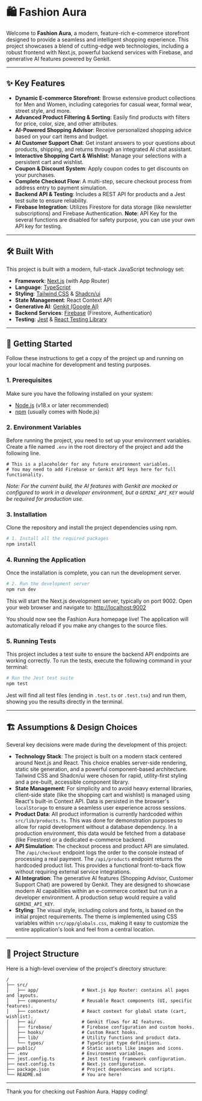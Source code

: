 
# 🛍️ Fashion Aura

Welcome to **Fashion Aura**, a modern, feature-rich e-commerce storefront designed to provide a seamless and intelligent shopping experience. This project showcases a blend of cutting-edge web technologies, including a robust frontend with Next.js, powerful backend services with Firebase, and generative AI features powered by Genkit.

---

## ✨ Key Features

- **Dynamic E-commerce Storefront**: Browse extensive product collections for Men and Women, including categories for casual wear, formal wear, street style, and more.
- **Advanced Product Filtering & Sorting**: Easily find products with filters for price, color, size, and other attributes.
- **AI-Powered Shopping Advisor**: Receive personalized shopping advice based on your cart items and budget.
- **AI Customer Support Chat**: Get instant answers to your questions about products, shipping, and returns through an integrated AI chat assistant.
- **Interactive Shopping Cart & Wishlist**: Manage your selections with a persistent cart and wishlist.
- **Coupon & Discount System**: Apply coupon codes to get discounts on your purchases.
- **Complete Checkout Flow**: A multi-step, secure checkout process from address entry to payment simulation.
- **Backend API & Testing**: Includes a REST API for products and a Jest test suite to ensure reliability.
- **Firebase Integration**: Utilizes Firestore for data storage (like newsletter subscriptions) and Firebase Authentication.
**Note**: API Key for the several functions are disabled for safety purpose, you can use your own API key for testing.

---

## 🛠️ Built With

This project is built with a modern, full-stack JavaScript technology set:

- **Framework**: [Next.js](https://nextjs.org/) (with App Router)
- **Language**: [TypeScript](https://www.typescriptlang.org/)
- **Styling**: [Tailwind CSS](https://tailwindcss.com/) & [Shadcn/ui](https://ui.shadcn.com/)
- **State Management**: React Context API
- **Generative AI**: [Genkit (Google AI)](https://firebase.google.com/docs/genkit)
- **Backend Services**: [Firebase](https://firebase.google.com/) (Firestore, Authentication)
- **Testing**: [Jest](https://jestjs.io/) & [React Testing Library](https://testing-library.com/docs/react-testing-library/intro/)

---

## 🚀 Getting Started

Follow these instructions to get a copy of the project up and running on your local machine for development and testing purposes.

### 1. Prerequisites

Make sure you have the following installed on your system:
- [Node.js](https://nodejs.org/) (v18.x or later recommended)
- [npm](https://www.npmjs.com/get-npm) (usually comes with Node.js)

### 2. Environment Variables

Before running the project, you need to set up your environment variables. Create a file named `.env` in the root directory of the project and add the following line.

```.env
# This is a placeholder for any future environment variables.
# You may need to add Firebase or Genkit API keys here for full functionality.

```
*Note: For the current build, the AI features with Genkit are mocked or configured to work in a developer environment, but a `GEMINI_API_KEY` would be required for production use.*

### 3. Installation

Clone the repository and install the project dependencies using npm.

```bash
# 1. Install all the required packages
npm install
```

### 4. Running the Application

Once the installation is complete, you can run the development server.

```bash
# 2. Run the development server
npm run dev
```

This will start the Next.js development server, typically on port 9002. Open your web browser and navigate to:
[http://localhost:9002](http://localhost:9002)

You should now see the Fashion Aura homepage live! The application will automatically reload if you make any changes to the source files.

### 5. Running Tests

This project includes a test suite to ensure the backend API endpoints are working correctly. To run the tests, execute the following command in your terminal:

```bash
# Run the Jest test suite
npm test
```

Jest will find all test files (ending in `.test.ts` or `.test.tsx`) and run them, showing you the results directly in the terminal.

---

## 🏗️ Assumptions & Design Choices

Several key decisions were made during the development of this project:

- **Technology Stack**: The project is built on a modern stack centered around Next.js and React. This choice enables server-side rendering, static site generation, and a powerful component-based architecture. Tailwind CSS and Shadcn/ui were chosen for rapid, utility-first styling and a pre-built, accessible component library.
- **State Management**: For simplicity and to avoid heavy external libraries, client-side state (like the shopping cart and wishlist) is managed using React's built-in Context API. Data is persisted in the browser's `localStorage` to ensure a seamless user experience across sessions.
- **Product Data**: All product information is currently hardcoded within `src/lib/products.ts`. This was done for demonstration purposes to allow for rapid development without a database dependency. In a production environment, this data would be fetched from a database (like Firestore) or a dedicated e-commerce backend.
- **API Simulation**: The checkout process and product API are simulated. The `/api/checkout` endpoint logs the order to the console instead of processing a real payment. The `/api/products` endpoint returns the hardcoded product list. This provides a functional front-to-back flow without requiring external service integrations.
- **AI Integration**: The generative AI features (Shopping Advisor, Customer Support Chat) are powered by Genkit. They are designed to showcase modern AI capabilities within an e-commerce context but run in a developer environment. A production setup would require a valid `GEMINI_API_KEY`.
- **Styling**: The visual style, including colors and fonts, is based on the initial project requirements. The theme is implemented using CSS variables within `src/app/globals.css`, making it easy to customize the entire application's look and feel from a central location.

---

## 📂 Project Structure

Here is a high-level overview of the project's directory structure:

```
/
├── src/
│   ├── app/                # Next.js App Router: contains all pages and layouts.
│   ├── components/         # Reusable React components (UI, specific features).
│   ├── context/            # React context for global state (cart, wishlist).
│   ├── ai/                 # Genkit flows for AI features.
│   ├── firebase/           # Firebase configuration and custom hooks.
│   ├── hooks/              # Custom React hooks.
│   ├── lib/                # Utility functions and product data.
│   └── types/              # TypeScript type definitions.
├── public/                 # Static assets like images and icons.
├── .env                    # Environment variables.
├── jest.config.ts          # Jest testing framework configuration.
├── next.config.ts          # Next.js configuration.
├── package.json            # Project dependencies and scripts.
└── README.md               # You are here!
```

---
Thank you for checking out Fashion Aura. Happy coding!
